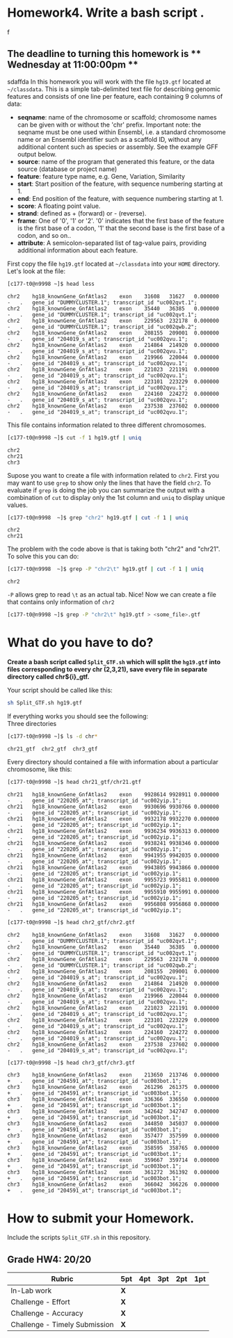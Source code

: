 # Homework4. Write a bash script .  
f
## The deadline to turning this homework is ** Wednesday at 11:00:00pm **   
sdaffda
In this homework you will work with the file `hg19.gtf` located at `~/classdata`. This is a simple tab-delimited text file for describing genomic features and 
consists of one line per feature, each containing 9 columns of data:  

- **seqname**: name of the chromosome or scaffold; chromosome names can be given with or without the 'chr' prefix. Important note: the seqname must be one used within Ensembl, i.e. a standard chromosome name or an Ensembl identifier such as a scaffold ID, without any additional content such as species or assembly. See the example GFF output below.  
- **source**: name of the program that generated this feature, or the data source (database or project name)  
- **feature**: feature type name, e.g. Gene, Variation, Similarity  
- **start**: Start position of the feature, with sequence numbering starting at 1.  
- **end**: End position of the feature, with sequence numbering starting at 1.  
- **score**: A floating point value.  
- **strand**: defined as + (forward) or - (reverse).  
- **frame**: One of '0', '1' or '2'. '0' indicates that the first base of the feature is the first base of a codon, '1' that the second base is the first base of a codon, and so on..  
- **attribute**: A semicolon-separated list of tag-value pairs, providing additional information about each feature.  

First copy the file `hg19.gtf` located at `~/classdata` into your `HOME` directory. 
Let's look at the file:  
```bash
[c177-t0@n9998 ~]$ head less
```

```
chr2	hg18_knownGene_GnfAtlas2	exon	31608	31627	0.000000	-	.	gene_id "DUMMYCLUSTER.1"; transcript_id "uc002qvt.1";
chr2	hg18_knownGene_GnfAtlas2	exon	35440	36385	0.000000	-	.	gene_id "DUMMYCLUSTER.1"; transcript_id "uc002qvt.1";
chr2	hg18_knownGene_GnfAtlas2	exon	229563	232178	0.000000	-	.	gene_id "DUMMYCLUSTER.1"; transcript_id "uc002qwb.2";
chr2	hg18_knownGene_GnfAtlas2	exon	208155	209001	0.000000	-	.	gene_id "204019_s_at"; transcript_id "uc002qvu.1";
chr2	hg18_knownGene_GnfAtlas2	exon	214864	214920	0.000000	-	.	gene_id "204019_s_at"; transcript_id "uc002qvu.1";
chr2	hg18_knownGene_GnfAtlas2	exon	219966	220044	0.000000	-	.	gene_id "204019_s_at"; transcript_id "uc002qvu.1";
chr2	hg18_knownGene_GnfAtlas2	exon	221023	221191	0.000000	-	.	gene_id "204019_s_at"; transcript_id "uc002qvu.1";
chr2	hg18_knownGene_GnfAtlas2	exon	223101	223229	0.000000	-	.	gene_id "204019_s_at"; transcript_id "uc002qvu.1";
chr2	hg18_knownGene_GnfAtlas2	exon	224160	224272	0.000000	-	.	gene_id "204019_s_at"; transcript_id "uc002qvu.1";
chr2	hg18_knownGene_GnfAtlas2	exon	237538	237602	0.000000	-	.	gene_id "204019_s_at"; transcript_id "uc002qvu.1";
```

This file contains information related to three different chromosomes.  

```bash
[c177-t0@n9998 ~]$ cut -f 1 hg19.gtf | uniq
```
~~~
chr2
chr21
chr3
~~~

Supose you want to create a file with information related to `chr2`. First you may 
want to use `grep` to show only the lines that have the field `chr2`. To evaluate if `grep` is doing the job you can
summarize the output with a combination of 
`cut` to display only the 1st column and `uniq` to display unique values.  

```bash
[c177-t0@n9998  ~]$ grep "chr2" hg19.gtf | cut -f 1 | uniq
```
~~~
chr2
chr21
~~~

The problem with the code above is that is taking both "chr2" and "chr21". To solve this you can do:  

```bash
[c177-t0@n9998  ~]$ grep -P "chr2\t" hg19.gtf | cut -f 1 | uniq
```
~~~
chr2
~~~
`-P` allows grep to read `\t` as an actual tab. Nice! Now we can create a file that contains only information of `chr2`

```bash
[c177-t0@n9998 ~]$ grep -P "chr2\t" hg19.gtf > <some_file>.gtf
```


# What  do you have to do?    
**Create a bash script called `Split_GTF.sh` which will split the `hg19.gtf` into files corresponding to every chr (2,3,21), 
save every file in separate directory called chr${i}_gtf.**

Your script should be called like this:  
```bash
sh Split_GTF.sh hg19.gtf   
```
If everything works you should see the following:  
Three directories  
```bash
[c177-t0@n9998 ~]$ ls -d chr*
```
~~~
chr21_gtf  chr2_gtf  chr3_gtf
~~~

Every directory should contained a file with information about a particular chromosome, like this:  
```bash
[c177-t0@n9998 ~]$ head chr21_gtf/chr21.gtf
```
~~~
chr21	hg18_knownGene_GnfAtlas2	exon	9928614	9928911	0.000000	-	.	gene_id "220205_at"; transcript_id "uc002yip.1";
chr21	hg18_knownGene_GnfAtlas2	exon	9930696	9930766	0.000000	-	.	gene_id "220205_at"; transcript_id "uc002yip.1";
chr21	hg18_knownGene_GnfAtlas2	exon	9932178	9932270	0.000000	-	.	gene_id "220205_at"; transcript_id "uc002yip.1";
chr21	hg18_knownGene_GnfAtlas2	exon	9936234	9936313	0.000000	-	.	gene_id "220205_at"; transcript_id "uc002yip.1";
chr21	hg18_knownGene_GnfAtlas2	exon	9938241	9938346	0.000000	-	.	gene_id "220205_at"; transcript_id "uc002yip.1";
chr21	hg18_knownGene_GnfAtlas2	exon	9941955	9942035	0.000000	-	.	gene_id "220205_at"; transcript_id "uc002yip.1";
chr21	hg18_knownGene_GnfAtlas2	exon	9943805	9943866	0.000000	-	.	gene_id "220205_at"; transcript_id "uc002yip.1";
chr21	hg18_knownGene_GnfAtlas2	exon	9955723	9955811	0.000000	-	.	gene_id "220205_at"; transcript_id "uc002yip.1";
chr21	hg18_knownGene_GnfAtlas2	exon	9955910	9955991	0.000000	-	.	gene_id "220205_at"; transcript_id "uc002yip.1";
chr21	hg18_knownGene_GnfAtlas2	exon	9956808	9956868	0.000000	-	.	gene_id "220205_at"; transcript_id "uc002yip.1";
~~~
```bash
[c177-t0@n9998 ~]$ head chr2_gtf/chr2.gtf
```
~~~
chr2	hg18_knownGene_GnfAtlas2	exon	31608	31627	0.000000	-	.	gene_id "DUMMYCLUSTER.1"; transcript_id "uc002qvt.1";
chr2	hg18_knownGene_GnfAtlas2	exon	35440	36385	0.000000	-	.	gene_id "DUMMYCLUSTER.1"; transcript_id "uc002qvt.1";
chr2	hg18_knownGene_GnfAtlas2	exon	229563	232178	0.000000	-	.	gene_id "DUMMYCLUSTER.1"; transcript_id "uc002qwb.2";
chr2	hg18_knownGene_GnfAtlas2	exon	208155	209001	0.000000	-	.	gene_id "204019_s_at"; transcript_id "uc002qvu.1";
chr2	hg18_knownGene_GnfAtlas2	exon	214864	214920	0.000000	-	.	gene_id "204019_s_at"; transcript_id "uc002qvu.1";
chr2	hg18_knownGene_GnfAtlas2	exon	219966	220044	0.000000	-	.	gene_id "204019_s_at"; transcript_id "uc002qvu.1";
chr2	hg18_knownGene_GnfAtlas2	exon	221023	221191	0.000000	-	.	gene_id "204019_s_at"; transcript_id "uc002qvu.1";
chr2	hg18_knownGene_GnfAtlas2	exon	223101	223229	0.000000	-	.	gene_id "204019_s_at"; transcript_id "uc002qvu.1";
chr2	hg18_knownGene_GnfAtlas2	exon	224160	224272	0.000000	-	.	gene_id "204019_s_at"; transcript_id "uc002qvu.1";
chr2	hg18_knownGene_GnfAtlas2	exon	237538	237602	0.000000	-	.	gene_id "204019_s_at"; transcript_id "uc002qvu.1";
~~~
```bash
[c177-t0@n9998 ~]$ head chr3_gtf/chr3.gtf
```
~~~
chr3	hg18_knownGene_GnfAtlas2	exon	213650	213746	0.000000	+	.	gene_id "204591_at"; transcript_id "uc003bot.1";
chr3	hg18_knownGene_GnfAtlas2	exon	261296	261375	0.000000	+	.	gene_id "204591_at"; transcript_id "uc003bot.1";
chr3	hg18_knownGene_GnfAtlas2	exon	336366	336550	0.000000	+	.	gene_id "204591_at"; transcript_id "uc003bot.1";
chr3	hg18_knownGene_GnfAtlas2	exon	342642	342747	0.000000	+	.	gene_id "204591_at"; transcript_id "uc003bot.1";
chr3	hg18_knownGene_GnfAtlas2	exon	344850	345037	0.000000	+	.	gene_id "204591_at"; transcript_id "uc003bot.1";
chr3	hg18_knownGene_GnfAtlas2	exon	357477	357599	0.000000	+	.	gene_id "204591_at"; transcript_id "uc003bot.1";
chr3	hg18_knownGene_GnfAtlas2	exon	358595	358765	0.000000	+	.	gene_id "204591_at"; transcript_id "uc003bot.1";
chr3	hg18_knownGene_GnfAtlas2	exon	359667	359714	0.000000	+	.	gene_id "204591_at"; transcript_id "uc003bot.1";
chr3	hg18_knownGene_GnfAtlas2	exon	361272	361392	0.000000	+	.	gene_id "204591_at"; transcript_id "uc003bot.1";
chr3	hg18_knownGene_GnfAtlas2	exon	366042	366226	0.000000	+	.	gene_id "204591_at"; transcript_id "uc003bot.1";
~~~

# How to submit your Homework. 
Include the scripts `Split_GTF.sh` in this repository.  

## Grade HW4: 20/20

| **Rubric** | **5pt** | **4pt** | **3pt** | **2pt** | **1pt** |
| --- | ---| --- | --- | --- | --- |
| In-Lab work | **X** | | | |
| Challenge - Effort | **X** | | | |
| Challenge - Accuracy | **X** | | | |
| Challenge - Timely Submission | **X** | | | |
